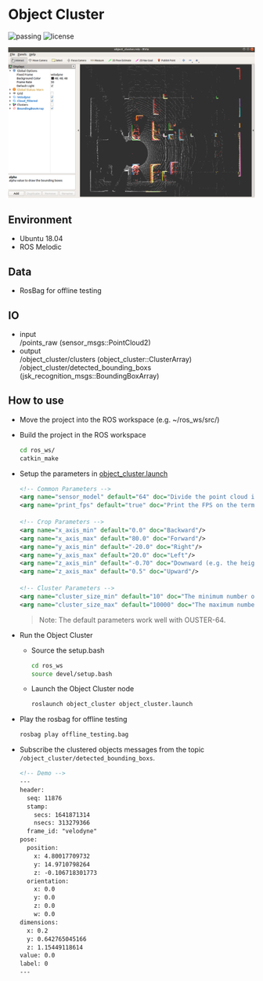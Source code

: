 # Object Cluster
![passing](https://img.shields.io/badge/ROSMelodic-passing-green.svg "The project has been test on ROS-Melodic")
![license](https://img.shields.io/badge/License-MIT-blue.svg)

![Demo.png](./demo.png)

## Environment
* Ubuntu 18.04
* ROS Melodic

## Data
* RosBag for offline testing

## IO
- input  
/points_raw (sensor_msgs::PointCloud2)   
- output  
/object_cluster/clusters (object_cluster::ClusterArray)    
/object_cluster/detected_bounding_boxs (jsk_recognition_msgs::BoundingBoxArray)   

## How to use
* Move the project into the ROS workspace (e.g. ~/ros_ws/src/)
* Build the project in the ROS workspace
  ```bash
  cd ros_ws/
  catkin_make
  ```
* Setup the parameters in [object_cluster.launch](./launch/object_cluster.launch)
  ```xml
  <!-- Common Parameters -->
  <arg name="sensor_model" default="64" doc="Divide the point cloud into nested circular regions centred at the sensor. 16/32/64"/>
  <arg name="print_fps" default="true" doc="Print the FPS on the terminal."/>

  <!-- Crop Parameters -->
  <arg name="x_axis_min" default="0.0" doc="Backward"/>
  <arg name="x_axis_max" default="80.0" doc="Forward"/>
  <arg name="y_axis_min" default="-20.0" doc="Right"/>
  <arg name="y_axis_max" default="20.0" doc="Left"/>
  <arg name="z_axis_min" default="-0.70" doc="Downward (e.g. the height of the LIDAR.)"/>
  <arg name="z_axis_max" default="0.5" doc="Upward"/>

  <!-- Cluster Parameters -->
  <arg name="cluster_size_min" default="10" doc="The minimum number of the points to be clustered."/>
  <arg name="cluster_size_max" default="10000" doc="The maximum number of the points to be clustered."/>
  ```
  > Note: The default parameters work well with OUSTER-64.

* Run the Object Cluster
  * Source the setup.bash
    ```bash
    cd ros_ws
    source devel/setup.bash
    ```
  
  * Launch the Object Cluster node
    ```bash
    roslaunch object_cluster object_cluster.launch
    ```

* Play the rosbag for offline testing
  ```bash
  rosbag play offline_testing.bag
  ```

* Subscribe the clustered objects messages from the topic `/object_cluster/detected_bounding_boxs`.
  ```xml
  <!-- Demo -->
  ---
  header: 
    seq: 11876
    stamp: 
      secs: 1641871314
      nsecs: 313279366
    frame_id: "velodyne"
  pose: 
    position: 
      x: 4.80017709732
      y: 14.9710798264
      z: -0.106718301773
    orientation: 
      x: 0.0
      y: 0.0
      z: 0.0
      w: 0.0
  dimensions: 
    x: 0.2
    y: 0.642765045166
    z: 1.15449118614
  value: 0.0
  label: 0
  ---
  ```